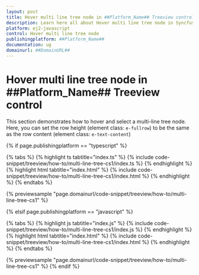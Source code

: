 ```yaml
---
layout: post
title: Hover multi line tree node in ##Platform_Name## Treeview control | Syncfusion
description: Learn here all about Hover multi line tree node in Syncfusion ##Platform_Name## Treeview control of Syncfusion Essential JS 2 and more.
platform: ej2-javascript
control: Hover multi line tree node 
publishingplatform: ##Platform_Name##
documentation: ug
domainurl: ##DomainURL##
---
```


# Hover multi line tree node in ##Platform_Name## Treeview control

This section demonstrates how to hover and select a multi-line tree node. Here, you can set the row height (element class: `e-fullrow`) to be the same as the row content (element class: `e-text-content`)

{% if page.publishingplatform == "typescript" %}

 {% tabs %}
{% highlight ts tabtitle="index.ts" %}
{% include code-snippet/treeview/how-to/multi-line-tree-cs1/index.ts %}
{% endhighlight %}
{% highlight html tabtitle="index.html" %}
{% include code-snippet/treeview/how-to/multi-line-tree-cs1/index.html %}
{% endhighlight %}
{% endtabs %}
        
{% previewsample "page.domainurl/code-snippet/treeview/how-to/multi-line-tree-cs1" %}

{% elsif page.publishingplatform == "javascript" %}

{% tabs %}
{% highlight js tabtitle="index.js" %}
{% include code-snippet/treeview/how-to/multi-line-tree-cs1/index.js %}
{% endhighlight %}
{% highlight html tabtitle="index.html" %}
{% include code-snippet/treeview/how-to/multi-line-tree-cs1/index.html %}
{% endhighlight %}
{% endtabs %}

{% previewsample "page.domainurl/code-snippet/treeview/how-to/multi-line-tree-cs1" %}
{% endif %}